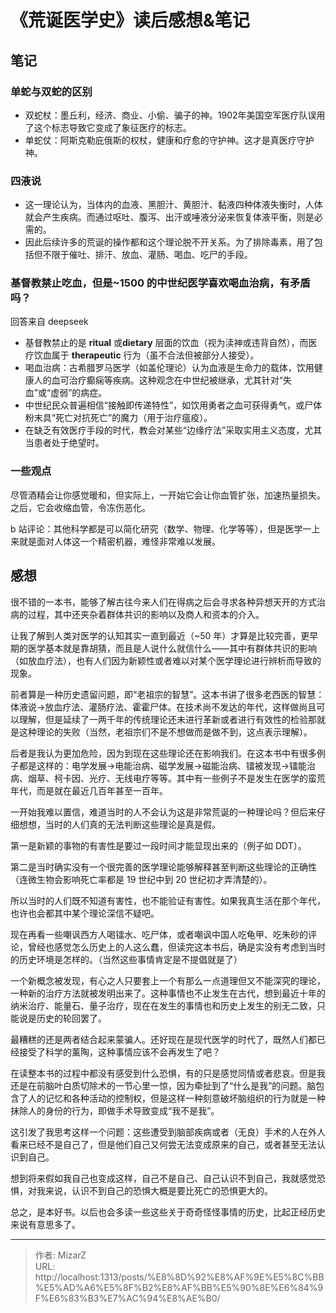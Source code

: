 # 《荒诞医学史》读后感想&amp;笔记

## 笔记
### 单蛇与双蛇的区别
- 双蛇杖：墨丘利，经济、商业、小偷、骗子的神。1902年美国空军医疗队误用了这个标志导致它变成了象征医疗的标志。
- 单蛇仗：阿斯克勒庇俄斯的权杖，健康和疗愈的守护神。这才是真医疗守护神。

### 四液说
- 这一理论认为，当体内的血液、黑胆汁、黄胆汁、黏液四种体液失衡时，人体就会产生疾病。而通过呕吐、腹泻、出汗或唾液分泌来恢复体液平衡，则是必需的。
- 因此后续许多的荒诞的操作都和这个理论脱不开关系。为了排除毒素，用了包括但不限于催吐、排汗、放血、灌肠、喝血、吃尸的手段。

### 基督教禁止吃血，但是~1500 的中世纪医学喜欢喝血治病，有矛盾吗？
回答来自 deepseek
- 基督教禁止的是 **ritual** 或**dietary** 层面的饮血（视为渎神或违背自然），而医疗饮血属于 **therapeutic** 行为（虽不合法但被部分人接受）。
- 喝血治病：古希腊罗马医学（如盖伦理论）认为血液是生命力的载体，饮用健康人的血可治疗癫痫等疾病。这种观念在中世纪被继承，尤其针对“失血”或“虚弱”的病症。
- 中世纪民众普遍相信“接触即传递特性”，如饮用勇者之血可获得勇气，或尸体粉末具“死亡对抗死亡”的魔力（用于治疗瘟疫）。
- 在缺乏有效医疗手段的时代，教会对某些“边缘疗法”采取实用主义态度，尤其当患者处于绝望时。

### 一些观点
尽管酒精会让你感觉暖和，但实际上，一开始它会让你血管扩张，加速热量损失。之后，它会收缩血管，令冻伤恶化。

b 站评论：其他科学都是可以简化研究（数学、物理、化学等等），但是医学一上来就是面对人体这一个精密机器，难怪非常难以发展。

## 感想
很不错的一本书，能够了解古往今来人们在得病之后会寻求各种异想天开的方式治病的过程，其中还夹杂着群体共识的影响以及商人和资本的介入。

让我了解到人类对医学的认知其实一直到最近（~50 年）才算是比较完善，更早期的医学基本就是靠胡猜，而且是人说什么就信什么——其中有群体共识的影响（如放血疗法），也有人们因为新颖性或者难以对某个医学理论进行辨析而导致的现象。

前者算是一种历史遗留问题，即“老祖宗的智慧”。这本书讲了很多老西医的智慧：体液说-&gt;放血疗法、灌肠疗法、霍霍尸体。在技术尚不发达的年代，这样做尚且可以理解，但是延续了一两千年的传统理论还未进行革新或者进行有效性的检验那就是这种理论的失败（当然，老祖宗们不是不想做而是做不到，这点表示理解）。

后者是我认为更加危险，因为到现在这些理论还在影响我们。在这本书中有很多例子都是这样的：电学发展-&gt;电能治病、磁学发展-&gt;磁能治病、镭被发现-&gt;镭能治病、烟草、柯卡因、光疗、无线电疗等等。其中有一些例子不是发生在医学的蛮荒年代，而是就在最近几百年甚至一百年。

一开始我难以置信，难道当时的人不会认为这是非常荒诞的一种理论吗？但后来仔细想想，当时的人们真的无法判断这些理论是真是假。

第一是新颖的事物的有害性是要过一段时间才能显现出来的（例子如 DDT）。

第二是当时确实没有一个很完善的医学理论能够解释甚至判断这些理论的正确性（连微生物会影响死亡率都是 19 世纪中到 20 世纪初才弄清楚的）。

所以当时的人们既不知道有害性，也不能验证有害性。如果我真生活在那个年代，也许也会都其中某个理论深信不疑吧。

现在再看一些嘲讽西方人喝镭水、吃尸体，或者嘲讽中国人吃龟甲、吃朱砂的评论，曾经也感觉怎么历史上的人这么蠢，但读完这本书后，确是实没有考虑到当时的历史环境是怎样的。（当然这些事情肯定是不提倡就是了）

一个新概念被发现，有心之人只要套上一个有那么一点道理但又不能深究的理论，一种新的治疗方法就被发明出来了。这种事情也不止发生在古代，想到最近十年的纳米治疗、能量石、量子治疗，现在在发生的事情也和历史上发生的别无二致，只能说是历史的轮回罢了。

最糟糕的还是两者结合起来蒙骗人。还好现在是现代医学的时代了，既然人们都已经接受了科学的薰陶，这种事情应该不会再发生了吧？

在读整本书的过程中都没有感受到什么恐惧，有的只是感觉同情或者悲哀。但是我还是在前脑叶白质切除术的一节心里一惊，因为牵扯到了“什么是我”的问题。脑包含了人的记忆和各种活动的控制权，但是这样一种刻意破坏脑组织的行为就是一种抹除人的身份的行为，即做手术导致变成“我不是我”。

这引发了我思考这样一个问题：这些遭受到脑部疾病或者（无良）手术的人在外人看来已经不是自己了，但是他们自己又何尝无法变成原来的自己，或者甚至无法认识到自己。

想到将来假如我自己也变成这样，自己不是自己、自己认识不到自己，我就感觉恐惧，对我来说，认识不到自己的恐惧大概是要比死亡的恐惧更大的。

总之，是本好书。以后也会多读一些这些关于奇奇怪怪事情的历史，比起正经历史来说有意思多了。

---

> 作者: MizarZ  
> URL: http://localhost:1313/posts/%E8%8D%92%E8%AF%9E%E5%8C%BB%E5%AD%A6%E5%8F%B2%E8%AF%BB%E5%90%8E%E6%84%9F%E6%83%B3%E7%AC%94%E8%AE%B0/  

